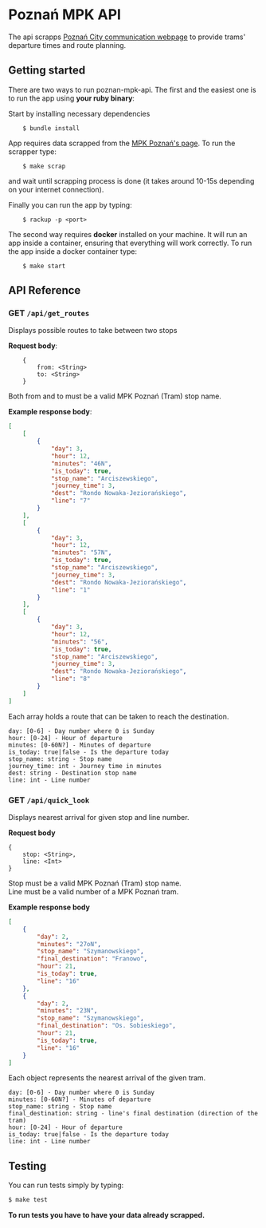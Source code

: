 # Poznań MPK API

The api scrapps [Poznań City communication webpage](http://www.mpk.poznan.pl) to provide trams' departure times and route planning.

## Getting started

There are two ways to run poznan-mpk-api.
The first and the easiest one is to run the app using **your ruby binary**: 

Start by installing necessary dependencies

```shell
	$ bundle install
```

App requires data scrapped from the [MPK Poznań's page](http://www.mpk.poznan.pl).
To run the scrapper type:

```shell
	$ make scrap
```

and wait until scrapping process is done (it takes around 10-15s depending on your internet connection).

Finally you can run the app by typing:

```shell
	$ rackup -p <port>
```

The second way requires **docker** installed on your machine.
It will run an app inside a container, ensuring that everything will work correctly.
To run the app inside a docker container type:

```shell
	$ make start
```

## API Reference

### GET `/api/get_routes`

Displays possible routes to take between two stops

**Request body**:

```
    {
        from: <String>
        to: <String>
    }
```

Both from and to must be a valid MPK Poznań (Tram) stop name.

**Example response body**:

```json
[
	[
		{
			"day": 3,
			"hour": 12,
			"minutes": "46N",
			"is_today": true,
			"stop_name": "Arciszewskiego",
			"journey_time": 3,
			"dest": "Rondo Nowaka-Jeziorańskiego",
			"line": "7"
		}
	],
	[
		{
			"day": 3,
			"hour": 12,
			"minutes": "57N",
			"is_today": true,
			"stop_name": "Arciszewskiego",
			"journey_time": 3,
			"dest": "Rondo Nowaka-Jeziorańskiego",
			"line": "1"
		}
	],
	[
		{
			"day": 3,
			"hour": 12,
			"minutes": "56",
			"is_today": true,
			"stop_name": "Arciszewskiego",
			"journey_time": 3,
			"dest": "Rondo Nowaka-Jeziorańskiego",
			"line": "8"
		}
	]
]
```

Each array holds a route that can be taken to reach the destination. <br>

```
day: [0-6] - Day number where 0 is Sunday
hour: [0-24] - Hour of departure
minutes: [0-60N?] - Minutes of departure
is_today: true|false - Is the departure today
stop_name: string - Stop name
journey_time: int - Journey time in minutes
dest: string - Destination stop name
line: int - Line number
```

### GET `/api/quick_look`

Displays nearest arrival for given stop and line number.

**Request body**

```
{
	stop: <String>,
	line: <Int>
}
```

Stop must be a valid MPK Poznań (Tram) stop name.<br>
Line must be a valid number of a MPK Poznań tram.

**Example response body**

```json
[
	{
		"day": 2,
		"minutes": "27oN",
		"stop_name": "Szymanowskiego",
		"final_destination": "Franowo",
		"hour": 21,
		"is_today": true,
		"line": "16"
	},
	{
		"day": 2,
		"minutes": "23N",
		"stop_name": "Szymanowskiego",
		"final_destination": "Os. Sobieskiego",
		"hour": 21,
		"is_today": true,
		"line": "16"
	}
]
```

Each object represents the nearest arrival of the given tram. <br>

```
day: [0-6] - Day number where 0 is Sunday
minutes: [0-60N?] - Minutes of departure
stop_name: string - Stop name
final_destination: string - line's final destination (direction of the tram)
hour: [0-24] - Hour of departure
is_today: true|false - Is the departure today
line: int - Line number
```

## Testing

You can run tests simply by typing:
```bash
$ make test
```
**To run tests you have to have your data already scrapped.**
